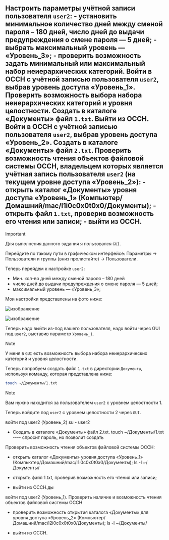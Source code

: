 ## Настроить параметры учётной записи пользователя `user2`: - установить минимальное количество дней между сменой пароля – 180 дней, число дней до выдачи предупреждения о смене пароля — 5 дней; - выбрать максимальный уровень — «Уровень_3»; - проверить возможность задать минимальный или максимальный набор неиерархических категорий. Войти в ОССН с учётной записью пользователя `user2`, выбрав уровень доступа «Уровень_1». Проверить возможность выбора набора неиерархических категорий и уровня целостности. Создать в каталоге «Документы» файл `1.txt`. Выйти из ОССН. Войти в ОССН с учётной записью пользователя `user2`, выбрав уровень доступа «Уровень_2». Создать в каталоге «Документы» файл `2.txt`. Проверить возможность чтения объектов файловой системы ОССН, владельцем которых является учётная запись пользователя `user2` (на текущем уровне доступа «Уровень_2»): - открыть каталог «Документы» уровня доступа «Уровень_1» (Компьютер/Домашний/mac/l1i0c0x0t0x0/Документы); - открыть файл `1.txt`, проверив возможность его чтения или записи; - выйти из ОССН.

> [!IMPORTANT]
> Для выполнения данного задания я пользовался `GUI`. 

Перейдите по такому пути в графическом интерфейсе: Параметры -> Пользователи и группы (вниз пролистайте) -> Пользователи. 

Теперь перейдем к настройке `user2`:
- Мин. кол-во дней между сменой пароля – 180 дней
- число дней до выдачи предупреждения о смене пароля — 5 дней;
- максимальный уровень — «Уровень_3»;

Мои настройки представлены на фото ниже:

![изображение](https://github.com/user-attachments/assets/c851e5cb-707e-4acd-a1dc-4d8f61cd5682)

![изображение](https://github.com/user-attachments/assets/a9a43c06-2504-4d85-a3a3-792b07f2841c)

Теперь надо выйти из-под вашего пользователя, надо войти через GUI под `user2`, выставив параметр `Уровень_1`.  

> [!NOTE]
> У меня в `GUI` есть возможность выбора набора неиерархических категорий и уровня целостности.

Теперь попробуем создать файл `1.txt` в директории `Документы`, используя команду, которая представлена ниже:

```bash
touch ~/Документы/1.txt
```

> [!NOTE]
> Вам нужно находится за пользователем `user2` с уровнем целостности 1. 

Теперь войдите под `user2` с уровнем целостности 2 через `GUI`. 



войти под user2 (Уровень_2)
su - user2

- Создать в каталоге «Документы» файл 2.txt.
	touch ~/Документы/1.txt
---- спросит пароль, но позволит создать

Проверить возможность чтения объектов файловой системы ОССН:
- открыть каталог «Документы» уровня доступа «Уровень_1» (Компьютер/Домашний/mac/l1i0c0x0t0x0/Документы);
ls -l ~/Документы/

- открыть файл 1.txt, проверив возможность его чтения или записи;
- выйти из ОССН.ды

войти под user2 (Уровень_1).
Проверить наличие и возможность чтения объектов файловой системы ОССН
- проверить возможность открытия каталога «Документы» для уровня доступа «Уровень_2» (Компьютер/Домашний/mac/l2i0c0x0t0x0/Документы);
ls -l ~/Документы/

- выйти из ОССН.
